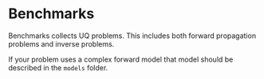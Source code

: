 # Benchmarks

Benchmarks collects UQ problems. This includes both forward propagation problems and inverse problems.

If your problem uses a complex forward model that model should be described in the `models` folder.

